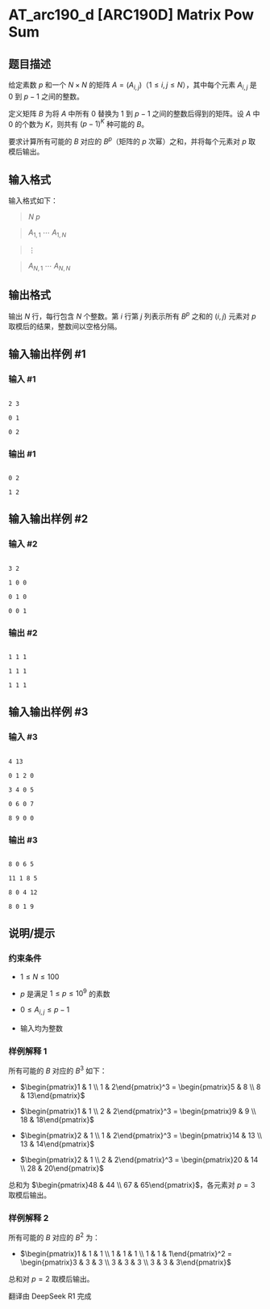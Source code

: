 # AT_arc190_d [ARC190D] Matrix Pow Sum

## 题目描述

给定素数 $p$ 和一个 $N \times N$ 的矩阵 $A = (A_{i,j})$（$1 \leq i,j \leq N$），其中每个元素 $A_{i,j}$ 是 $0$ 到 $p-1$ 之间的整数。  

定义矩阵 $B$ 为将 $A$ 中所有 $0$ 替换为 $1$ 到 $p-1$ 之间的整数后得到的矩阵。设 $A$ 中 $0$ 的个数为 $K$，则共有 $(p-1)^K$ 种可能的 $B$。  

要求计算所有可能的 $B$ 对应的 $B^p$（矩阵的 $p$ 次幂）之和，并将每个元素对 $p$ 取模后输出。

## 输入格式

输入格式如下：  
> $N$ $p$  
> $A_{1,1}$ $\cdots$ $A_{1,N}$  
> $\vdots$  
> $A_{N,1}$ $\cdots$ $A_{N,N}$

## 输出格式

输出 $N$ 行，每行包含 $N$ 个整数。第 $i$ 行第 $j$ 列表示所有 $B^p$ 之和的 $(i,j)$ 元素对 $p$ 取模后的结果，整数间以空格分隔。

## 输入输出样例 #1

### 输入 #1

```
2 3
0 1
0 2
```

### 输出 #1

```
0 2
1 2
```

## 输入输出样例 #2

### 输入 #2

```
3 2
1 0 0
0 1 0
0 0 1
```

### 输出 #2

```
1 1 1
1 1 1
1 1 1
```

## 输入输出样例 #3

### 输入 #3

```
4 13
0 1 2 0
3 4 0 5
0 6 0 7
8 9 0 0
```

### 输出 #3

```
8 0 6 5
11 1 8 5
8 0 4 12
8 0 1 9
```

## 说明/提示

### 约束条件  
- $1 \leq N \leq 100$  
- $p$ 是满足 $1 \leq p \leq 10^9$ 的素数  
- $0 \leq A_{i,j} \leq p-1$  
- 输入均为整数  

### 样例解释 1  
所有可能的 $B$ 对应的 $B^3$ 如下：  
- $\begin{pmatrix}1 & 1 \\ 1 & 2\end{pmatrix}^3 = \begin{pmatrix}5 & 8 \\ 8 & 13\end{pmatrix}$  
- $\begin{pmatrix}1 & 1 \\ 2 & 2\end{pmatrix}^3 = \begin{pmatrix}9 & 9 \\ 18 & 18\end{pmatrix}$  
- $\begin{pmatrix}2 & 1 \\ 1 & 2\end{pmatrix}^3 = \begin{pmatrix}14 & 13 \\ 13 & 14\end{pmatrix}$  
- $\begin{pmatrix}2 & 1 \\ 2 & 2\end{pmatrix}^3 = \begin{pmatrix}20 & 14 \\ 28 & 20\end{pmatrix}$  
总和为 $\begin{pmatrix}48 & 44 \\ 67 & 65\end{pmatrix}$，各元素对 $p=3$ 取模后输出。  

### 样例解释 2  
所有可能的 $B$ 对应的 $B^2$ 为：  
- $\begin{pmatrix}1 & 1 & 1 \\ 1 & 1 & 1 \\ 1 & 1 & 1\end{pmatrix}^2 = \begin{pmatrix}3 & 3 & 3 \\ 3 & 3 & 3 \\ 3 & 3 & 3\end{pmatrix}$  
总和对 $p=2$ 取模后输出。  

翻译由 DeepSeek R1 完成